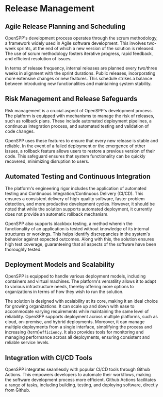 # Release Management

## Agile Release Planning and Scheduling

OpenSPP's development process operates through the scrum methodology, a framework widely used in Agile software development. This involves two-week sprints, at the end of which a new version of the solution is released. The use of scrum methodology fosters iterative progress, rapid feedback, and efficient resolution of issues.

In terms of release frequency, internal releases are planned every two/three weeks in alignment with the sprint durations. Public releases, incorporating more extensive changes or new features. This schedule strikes a balance between introducing new functionalities and maintaining system stability.

## Risk Management and Release Safeguards

Risk management is a crucial aspect of OpenSPP's development process. The platform is equipped with mechanisms to manage the risk of releases, such as rollback plans. These include automated deployment pipelines, a continuous integration process, and automated testing and validation of code changes.

OpenSPP uses these features to ensure that every new release is stable and reliable. In the event of a failed deployment or the emergence of other issues, a rollback feature allows users to restore a previous version of their code. This safeguard ensures that system functionality can be quickly recovered, minimizing disruption to users.

## Automated Testing and Continuous Integration

The platform's engineering rigor includes the application of automated testing and Continuous Integration/Continuous Delivery (CI/CD). This ensures a consistent delivery of high-quality software, faster problem detection, and more productive development cycles. However, it should be noted that while the solution supports automated deployment, it currently does not provide an automatic rollback mechanism.

OpenSPP also supports blackbox testing, a method wherein the functionality of an application is tested without knowledge of its internal structures or workings. This helps identify discrepancies in the system's behavior against expected outcomes. Along with this, the solution ensures high test coverage, guaranteeing that all aspects of the software have been thoroughly tested.

## Deployment Models and Scalability

OpenSPP is equipped to handle various deployment models, including containers and virtual machines. The platform's versatility allows it to adapt to various infrastructure needs, thereby offering more options to organizations in terms of how they wish to run the solution.

The solution is designed with scalability at its core, making it an ideal choice for growing organizations. It can scale up and down with ease to accommodate varying requirements while maintaining the same level of reliability. OpenSPP supports deployment across multiple platforms, such as cloud, on-premise, and hybrid deployments. Moreover, it can manage multiple deployments from a single interface, simplifying the process and increasing {term}`efficiency`. It also provides tools for monitoring and managing performance across all deployments, ensuring consistent and reliable service levels.

## Integration with CI/CD Tools

OpenSPP integrates seamlessly with popular CI/CD tools through Github Actions. This empowers developers to automate their workflows, making the software development process more efficient. Github Actions facilitates a range of tasks, including building, testing, and deploying software, directly from Github.
